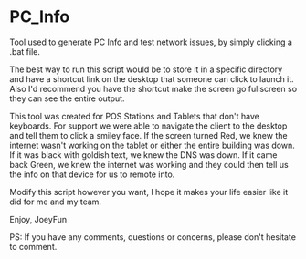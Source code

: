 # PC_Info
Tool used to generate PC Info and test network issues, by simply clicking a .bat file.

The best way to run this script would be to store it in a specific directory and have a shortcut link on the desktop that someone can click to launch it. Also I'd recommend you have the shortcut make the screen go fullscreen so they can see the entire output.

This tool was created for POS Stations and Tablets that don't have keyboards. For support we were able to navigate the client to the desktop and tell them to click a smiley face. If the screen turned Red, we knew the internet wasn't working on the tablet or either the entire building was down. If it was black with goldish text, we knew the DNS was down. If it came back Green, we knew the internet was working and they could then tell us the info on that device for us to remote into.

Modify this script however you want, I hope it makes your life easier like it did for me and my team.

Enjoy,
JoeyFun

PS: If you have any comments, questions or concerns, please don't hesitate to comment.
